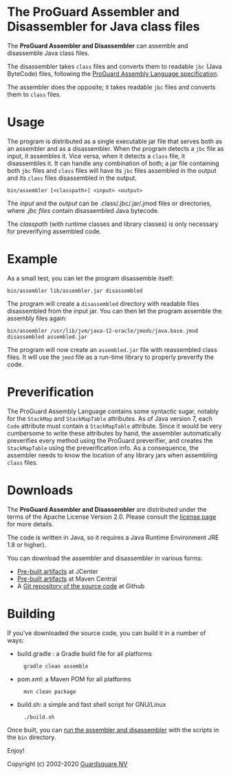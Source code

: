 The ProGuard Assembler and Disassembler for Java class files
============================================================

The **ProGuard Assembler and Disassembler** can assemble and disassemble
Java class files.

The disassembler takes `class` files and converts them to readable `jbc`
(Java ByteCode) files, following the [ProGuard Assembly Language
specification](docs/md/specification.md).

The assembler does the opposite; it takes readable `jbc` files and
converts them to `class` files.

# Usage

The program is distributed as a single executable jar file that serves both as
an assembler and as a disassembler. When the program detects a `jbc` file as
input, it assembles it. Vice versa, when it detects a `class` file, it
disassembles it. It can handle any combination of both; a jar file containing
both `jbc` files and `class` files will have its `jbc` files assembled in the
output and its `class` files disassembled in the output.

    bin/assembler [<classpath>] <input> <output>
    
The _input_ and the _output_ can be .class/.jbc/.jar/.jmod files or
directories, where  _.jbc files_ contain disassembled Java bytecode.

The _classpath_ (with runtime classes and library classes) is only necessary
for preverifying assembled code.

# Example

As a small test, you can let the program disassemble itself:

    bin/assembler lib/assembler.jar disassembled

The program will create a `disassembled` directory with readable files
disassembled from the input jar. You can then let the program assemble the
assembly files again:

    bin/assembler /usr/lib/jvm/java-12-oracle/jmods/java.base.jmod disassembled assembled.jar

The program will now create an `assembled.jar` file with reassembled class
files. It will use the `jmod` file as a run-time library to properly preverify
the code.

# Preverification

The ProGuard Assembly Language contains some syntactic sugar, notably for the
`StackMap` and `StackMapTable` attributes. As of Java version 7, each `Code`
attribute must contain a `StackMapTable` attribute. Since it would be very
cumbersome to write these attributes by hand, the assembler automatically
preverifies every method using the ProGuard preverifier, and creates the
`StackMapTable` using the preverification info. As a consequence, the
assembler needs to know the location of any library jars when assembling
`class` files.

# Downloads

The **ProGuard Assembler and Disassembler** are distributed under the terms of
the Apache License Version 2.0. Please consult the [license
page](docs/md/license.md) for more details.

The code is written in Java, so it requires a Java Runtime Environment
JRE 1.8 or higher).

You can download the assembler and disassembler in various forms:

- [Pre-built artifacts](https://bintray.com/guardsquare/proguard) at JCenter
- [Pre-built artifacts](https://search.maven.org/search?q=g:net.sf.proguard) at Maven Central
- A [Git repository of the source code](https://github.com/Guardsquare/proguard-assembler) at Github

# Building

If you've downloaded the source code, you can build it in a number of ways:

- build.gradle : a Gradle build file for all platforms

        gradle clean assemble

- pom.xml: a Maven POM for all platforms

        mvn clean package

- build.sh: a simple and fast shell script for GNU/Linux

        ./build.sh

Once built, you can [run the assembler and disassembler](index.md) with the
scripts in the `bin` directory.

Enjoy!

Copyright (c) 2002-2020 [Guardsquare NV](https://www.guardsquare.com/)
